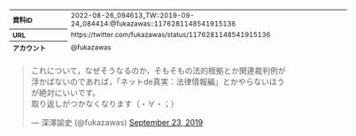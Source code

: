 <table style="font-size: 9pt; width: 610px; margin-bottom: 20px; height: 80px;">
<tbody>
    <tr>
        <th align=left>資料ID</th>
        <td align=left>2022-08-26_094613_TW::2019-09-24_084414:@fukazawas::1176281148541915136</td>
    </tr>
    <tr>
        <th align=left>URL</th>
        <td align=left>https://twitter.com/fukazawas/status/1176281148541915136</td>
    </tr>
    <tr>
        <th align=left>アカウント</th>
        <td align=left>@fukazawas</td>
    </tr>
    <tr>
        <th align=left>ユーザ名</th>
        <td align=left>深澤諭史</td>
    </tr>
    <tr>
        <th align=left>ツイートの記録日時</th>
        <td align=left>2022-08-26_094613_</td>
    </tr>
</tbody>
</table>
<blockquote class="twitter-tweet" data-width="450"  data-lang="ja"><p lang="ja" dir="ltr">これについて，なぜそうなるのか，そもそもの法的根拠とか関連裁判例が浮かばないのであれば，「ネットde真実：法律情報編」とかやらないほうが絶対にいいです。<br>取り返しがつかなくなります（・∀・；）</p>&mdash; 深澤諭史 (@fukazawas) <a href="https://twitter.com/fukazawas/status/1176281148541915136?ref_src=twsrc%5Etfw">September 23, 2019</a></blockquote>
<script async src="https://platform.twitter.com/widgets.js" charset="utf-8"></script>


